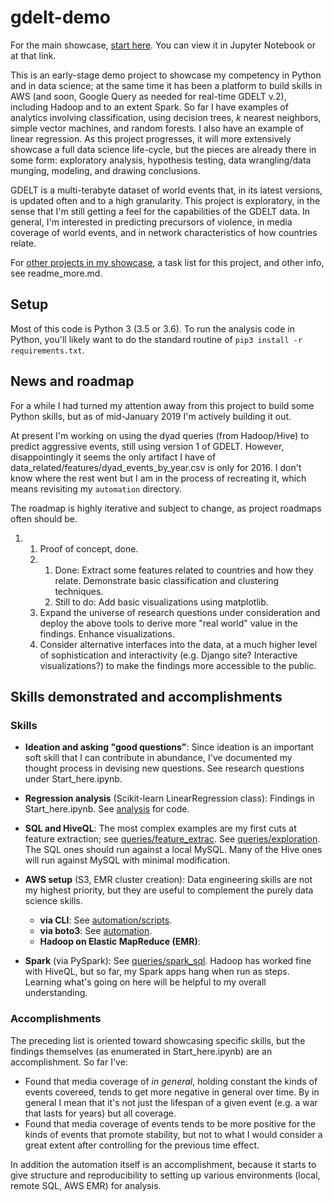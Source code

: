 # gdelt-demo


For the main showcase, [start 
here](https://github.com/reed9999/gdelt-demo/blob/master/Start_here.ipynb). You can view it in Jupyter Notebook or at that link.

This is an early-stage demo project to showcase my competency in Python and in data science; at the same time it has been a platform to build skills in AWS (and soon, Google Query as needed for real-time GDELT v.2), including Hadoop and to an extent Spark.
So far I have examples of analytics involving classification, using decision trees, *k* nearest neighbors, simple vector machines, and random forests.
I also have an example of linear regression.
As this project progresses, it will more extensively showcase a full data science life-cycle, but the pieces are already there in some form: exploratory analysis, hypothesis testing, data wrangling/data munging, modeling, and drawing conclusions.

GDELT is a multi-terabyte dataset of world events that, in its latest versions, 
is updated often and to a high granularity.
This project is exploratory, in the sense that I'm still getting a feel for the capabilities of 
the GDELT data.
In general, I'm interested in predicting precursors of violence, in media coverage of world events, and in network characteristics of how countries relate.

For [other projects in my showcase](https://github.com/reed9999/gdelt-demo/blob/master/readme_more.md#rest-of-showcase), a task list for this project, and other info, see readme\_more.md.
 
## Setup
Most of this code is Python 3 (3.5 or 3.6). To run the analysis code in Python,
you'll likely want to do the standard routine of `pip3 install -r requirements.txt`. 

## News and roadmap

For a while I had turned my attention away from this project to build some Python skills,
but as of mid-January 2019 I'm actively building it out.

At present I'm working on using the dyad queries (from Hadoop/Hive) to predict aggressive 
events, still using version 1 of GDELT. However, disappointingly it seems the only artifact 
I have of data\_related/features/dyad\_events\_by\_year.csv is only for 2016. I don't know
where the rest went but I am in the process of recreating it, which means revisiting my 
`automation` directory.

The roadmap is highly iterative and subject to change, as project roadmaps often should be.

1. 1. Proof of concept, done.
   1. 1. Done: Extract some features related to countries and how they 
relate. Demonstrate basic classification and clustering techniques. 
      1. Still to do: Add basic 
visualizations using matplotlib.
   3. Expand the universe of research questions under 
consideration and deploy the above tools to derive more "real world" value in 
the findings. Enhance visualizations.
   4. Consider alternative interfaces into the data, at a much higher level of
 sophistication and interactivity (e.g. Django site? Interactive 
 visualizations?) to make the findings more accessible to the public. 

## Skills demonstrated and accomplishments

### Skills

* **Ideation and asking "good questions"**: Since ideation is an important soft skill that I can contribute in abundance, I've documented my thought process in devising new questions.
 See research questions under Start\_here.ipynb.

* **Regression analysis** (Scikit-learn LinearRegression class): Findings in Start\_here.ipynb. See [analysis](https://github.com/reed9999/gdelt-demo/tree/master/queries/analysis) for code. 

* **SQL and HiveQL**: The most complex examples are my first cuts at feature 
extraction; see [queries/feature_extrac](https://github.com/reed9999/gdelt-demo/tree/master/queries/exploration). See [queries/exploration](https://github.com/reed9999/gdelt-demo/tree/master/queries/exploration). The SQL ones should run against a local MySQL. Many of the Hive ones will run against MySQL with minimal modification.
  
* **AWS setup** (S3, EMR cluster creation): Data engineering skills are not my 
highest priority, but they are useful to complement the purely data science skills.
  * **via CLI**: See [automation/scripts](https://github.com/reed9999/gdelt-demo/tree/master/automation/scripts).
  * **via boto3**: See [automation](https://github.com/reed9999/gdelt-demo/tree/master/automation).
  * **Hadoop on Elastic MapReduce (EMR)**: 

* **Spark** (via PySpark): See [queries/spark_sql](https://github.com/reed9999/gdelt-demo/tree/master/queries/spark_sql). 
Hadoop has worked fine with HiveQL, but 
  so far, my Spark apps hang when run as steps. Learning what's going on here will be helpful 
  to my overall understanding.
  
### Accomplishments
The preceding list is oriented toward showcasing specific skills, but the 
findings themselves (as enumerated in Start_here.ipynb) are an accomplishment. 
So far I've: 
* Found that media coverage of *in general*, holding constant the kinds of events covereed, 
tends to get more negative in general over time. By in general I mean that 
it's not just the lifespan of a given event (e.g. a war that lasts for years) 
but all coverage.
* Found that media coverage of events tends to be more positive for the kinds 
of events that promote stability, but not to what I would consider a great extent 
after controlling for the previous time effect.

In addition the automation itself is an accomplishment, because it starts to 
give structure and reproducibility to setting up various environments 
(local, remote SQL, AWS EMR) for analysis.

